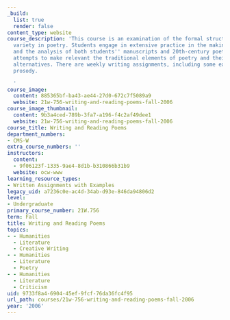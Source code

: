 ```yaml
---
_build:
  list: true
  render: false
content_type: website
course_description: 'This course is an examination of the formal structural and textual
  variety in poetry. Students engage in extensive practice in the making of poems
  and the analysis of both students'' manuscripts and 20th-century poetry. The course
  attempts to make relevant the traditional elements of poetry and their contemporary
  alternatives. There are weekly writing assignments, including some exercises in
  prosody.

  '
course_image:
  content: 885365bf-ba43-ae44-27d0-672c7f5089a9
  website: 21w-756-writing-and-reading-poems-fall-2006
course_image_thumbnail:
  content: 9b3a4ced-789b-3fa7-a196-f4c2af49dee1
  website: 21w-756-writing-and-reading-poems-fall-2006
course_title: Writing and Reading Poems
department_numbers:
- CMS-W
extra_course_numbers: ''
instructors:
  content:
  - 9f06123f-1335-9ae4-8d1b-b310866b31b9
  website: ocw-www
learning_resource_types:
- Written Assignments with Examples
legacy_uid: a7236c0e-ac4d-34ab-d93e-846da94806d2
level:
- Undergraduate
primary_course_number: 21W.756
term: Fall
title: Writing and Reading Poems
topics:
- - Humanities
  - Literature
  - Creative Writing
- - Humanities
  - Literature
  - Poetry
- - Humanities
  - Literature
  - Criticism
uid: 9733f8a4-6904-45ef-9fcf-76da36fc4f95
url_path: courses/21w-756-writing-and-reading-poems-fall-2006
year: '2006'
---
```


